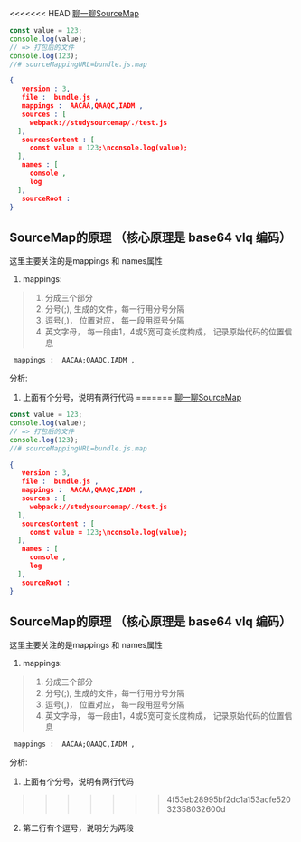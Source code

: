 <<<<<<< HEAD
[聊一聊SourceMap](https://mp.weixin.qq.com/s/YVySzeCNpQpijwf8kwblFw)
```javascript
const value = 123;
console.log(value);
// => 打包后的文件
console.log(123);
//# sourceMappingURL=bundle.js.map
```
```json
{
   version : 3,
   file :  bundle.js ,
   mappings :  AACAA,QAAQC,IADM ,
   sources : [
     webpack://studysourcemap/./test.js 
  ],
   sourcesContent : [
     const value = 123;\nconsole.log(value); 
  ],
   names : [
     console ,
     log 
  ],
   sourceRoot :   
}
```
## SourceMap的原理 （核心原理是 base64 vlq 编码）
这里主要关注的是mappings 和 names属性
1. mappings:
> 1. 分成三个部分
> 2. 分号(;), 生成的文件，每一行用分号分隔
> 3. 逗号(,)， 位置对应， 每一段用逗号分隔
> 3. 英文字母， 每一段由1，4或5宽可变长度构成， 记录原始代码的位置信息
```
 mappings :  AACAA;QAAQC,IADM ,
```
分析: 
1. 上面有个分号，说明有两行代码
=======
[聊一聊SourceMap](https://mp.weixin.qq.com/s/YVySzeCNpQpijwf8kwblFw)
```javascript
const value = 123;
console.log(value);
// => 打包后的文件
console.log(123);
//# sourceMappingURL=bundle.js.map
```
```json
{
   version : 3,
   file :  bundle.js ,
   mappings :  AACAA,QAAQC,IADM ,
   sources : [
     webpack://studysourcemap/./test.js 
  ],
   sourcesContent : [
     const value = 123;\nconsole.log(value); 
  ],
   names : [
     console ,
     log 
  ],
   sourceRoot :   
}
```
## SourceMap的原理 （核心原理是 base64 vlq 编码）
这里主要关注的是mappings 和 names属性
1. mappings:
> 1. 分成三个部分
> 2. 分号(;), 生成的文件，每一行用分号分隔
> 3. 逗号(,)， 位置对应， 每一段用逗号分隔
> 3. 英文字母， 每一段由1，4或5宽可变长度构成， 记录原始代码的位置信息
```
 mappings :  AACAA;QAAQC,IADM ,
```
分析: 
1. 上面有个分号，说明有两行代码
>>>>>>> 4f53eb28995bf2dc1a153acfe52032358032600d
2. 第二行有个逗号，说明分为两段